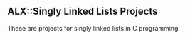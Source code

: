 <h2>ALX::Singly Linked Lists Projects</h2>
<p> These are projects for singly linked lists in C programming </p>
